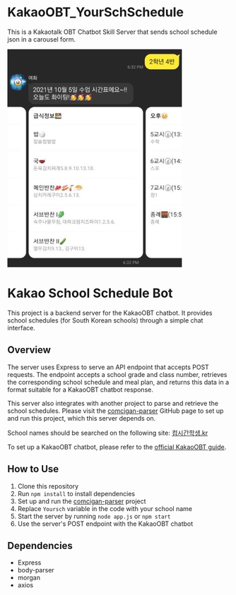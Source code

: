 # KakaoOBT_YourSchSchedule
This is a Kakaotalk OBT Chatbot Skill Server that sends school schedule json in a carousel form.

![Alt Text](image.JPG)

# Kakao School Schedule Bot

This project is a backend server for the KakaoOBT chatbot. It provides school schedules (for South Korean schools) through a simple chat interface.

## Overview

The server uses Express to serve an API endpoint that accepts POST requests. The endpoint accepts a school grade and class number, retrieves the corresponding school schedule and meal plan, and returns this data in a format suitable for a KakaoOBT chatbot response.

This server also integrates with another project to parse and retrieve the school schedules. Please visit the [comcigan-parser](https://github.com/leegeunhyeok/comcigan-parser) GitHub page to set up and run this project, which this server depends on.

School names should be searched on the following site: [컴시간학생.kr](http://컴시간학생.kr)

To set up a KakaoOBT chatbot, please refer to the [official KakaoOBT guide](https://i.kakao.com/docs/getting-started-overview#%EC%B1%97%EB%B4%87-%EA%B4%80%EB%A6%AC%EC%9E%90%EC%84%BC%ED%84%B0-%EA%B5%AC%EC%A1%B0).

## How to Use

1. Clone this repository
2. Run `npm install` to install dependencies
3. Set up and run the [comcigan-parser](https://github.com/leegeunhyeok/comcigan-parser) project
4. Replace `Yoursch` variable in the code with your school name
5. Start the server by running `node app.js` or `npm start`
6. Use the server's POST endpoint with the KakaoOBT chatbot

## Dependencies

- Express
- body-parser
- morgan
- axios
